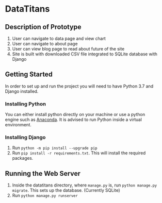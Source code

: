 # DataTitans

## Description of Prototype
1. User can navigate to data page and view chart
2. User can navigate to about page
3. User can view blog page to read about future of the site
4. Site is built with downloaded CSV file integrated to SQLite database with Django
## Getting Started

In order to set up and run the project you will need to have Python 3.7 and Django installed.

### Installing Python
You can either install python directly on your machine or use a python engine such as [Anaconda](https://www.anaconda.com/products/individual).
It is advised to run Python inside a virtual environment.

### Installing Django
1. Run `python -m pip install --upgrade pip`
2. Run `pip install -r requirements.txt`. This will install the required packages.

## Running the Web Server
1. Inside the datatitans directory, where `manage.py` is, run `python manage.py migrate`. This sets up the database. (Currently SQLite)
2. Run `python manage.py runserver`

